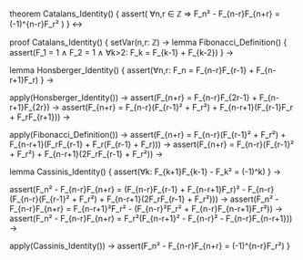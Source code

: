 theorem Catalans_Identity() {
  assert(
    ∀n,r ∈ ℤ ⇒ F_n² - F_{n-r}F_{n+r} = (-1)^{n-r}F_r²
  )
} ↔

proof Catalans_Identity() {
  setVar(n,r: ℤ) →
  lemma Fibonacci_Definition() {
    assert(F_1 = 1 ∧ F_2 = 1 ∧ 
           ∀k>2: F_k = F_{k-1} + F_{k-2})
  } →
  
  lemma Honsberger_Identity() {
    assert(∀n,r: F_n = F_{n-r}F_{r-1} + F_{n-r+1}F_r)
  } →
  
  apply(Honsberger_Identity()) →
  assert(F_{n+r} = F_{n-r}F_{2r-1} + F_{n-r+1}F_{2r}) →
  assert(F_{n+r} = F_{n-r}(F_{r-1}² + F_r²) + F_{n-r+1}(F_{r-1}F_r + F_rF_{r+1})) →
  
  apply(Fibonacci_Definition()) →
  assert(F_{n+r} = F_{n-r}(F_{r-1}² + F_r²) + F_{n-r+1}(F_rF_{r-1} + F_r(F_{r-1} + F_r))) →
  assert(F_{n+r} = F_{n-r}(F_{r-1}² + F_r²) + F_{n-r+1}(2F_rF_{r-1} + F_r²)) →
  
  lemma Cassinis_Identity() {
    assert(∀k: F_{k+1}F_{k-1} - F_k² = (-1)^k)
  } →
  
  assert(F_n² - F_{n-r}F_{n+r} = 
         (F_{n-r}F_{r-1} + F_{n-r+1}F_r)² - 
         F_{n-r}(F_{n-r}(F_{r-1}² + F_r²) + F_{n-r+1}(2F_rF_{r-1} + F_r²))) →
  assert(F_n² - F_{n-r}F_{n+r} = 
         F_{n-r+1}²F_r² - (F_{n-r}²F_r² + F_{n-r}F_{n-r+1}F_r²)) →
  assert(F_n² - F_{n-r}F_{n+r} = 
         F_r²(F_{n-r+1}²  - F_{n-r}² - F_{n-r}F_{n-r+1})) →
  
  apply(Cassinis_Identity()) →
  assert(F_n² - F_{n-r}F_{n+r} = (-1)^{n-r}F_r²)
}
